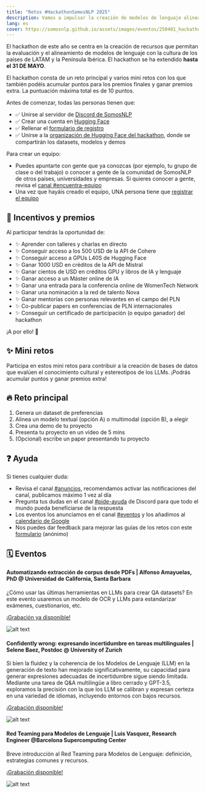 ```yaml
---
title: "Retos #HackathonSomosNLP 2025"
description: Vamos a impulsar la creación de modelos de lenguaje alineados con la cultura de los países de LATAM y la Península Ibérica.
lang: es
cover: https://somosnlp.github.io/assets/images/eventos/250401_hackathon_sinfecha.jpg
---
```


<script setup>
import ChallengesGrid from '../../../src/components/ChallengesGrid.vue'

const miniChallenges = [
  {
    title: "Exámenes (INCLUDE)",
    description: "Busca exámenes de opción múltiple para evaluar el conocimiento de los LLMs sobre tu país. Prioriza exámenes en lenguas distintas al español y/o centrados en temas culturales (e.g. historia, literatura).",
    dates: "9 de abril - 31 de mayo ",
    points: "1 pto",
    requirements: "Saber buscar en internet",
    link: "https://somosnlp.org/hackathon/retos/include",
    cover: "https://somosnlp.github.io/assets/images/eventos/250401_hackathon_sinfecha.jpg"
  },
  {
    title: "Estereotipos",
    description: "Comparte y evalúa estereotipos para ayudar a mitigar sesgos de los LLMs.",
    dates: "9 de abril - 21 de mayo ",
    points: "1 pto",
    requirements: "Haber vivido en sociedad",
    link: "https://somosnlp.org/hackathon/retos/estereotipos",
    cover: "https://somosnlp.github.io/assets/images/eventos/250401_hackathon_sinfecha.jpg"
  },
  {
    title: "Preguntas culturales (BLEND)",
    description: "Responde preguntas sobre tu país para evaluar el conocimiento cultural de LLMs. Utilizaremos estas respuestas para extender el benchmark abierto BLEND.",
    dates: "14 de abril - 31 de mayo ",
    points: "2 ptos",
    requirements: "Haber vivido en sociedad",
    link: "https://somosnlp.org/hackathon/retos/blend",
    cover: "https://somosnlp.github.io/assets/images/eventos/250401_hackathon_sinfecha.jpg"
  }
]

const mainChallenges = [
  {
    title: "1. Genera un dataset de preferencias",
    description: "Diseña prompts que evalúen la adecuación cultural con tu país y elige la mejor respuesta en un LLM Arena. Los prompts y las respuestas serán recolectados y compartidos con todos los equipos participantes como dataset de preferencias v0 para la fase de alineamiento.",
    dates: "14 de abril - 21 de mayo ",
    points: "3 ptos",
    requirements: "Haber vivido en sociedad y querer comprender bien el concepto de adecuación cultural",
    link: "https://somosnlp.org/hackathon/retos/preferencias",
    cover: "https://somosnlp.github.io/assets/images/eventos/250401_hackathon_sinfecha.jpg"
  },
  {
    title: "2.A. Alinea un modelo textual (LLM)",
    description: "Procesa, filtra y extiende el dataset de preferencias v0 adaptándolo a tu caso de uso. Utilízalo para alinear un LLM usando técnicas de entrenamiento optimizado y alineamiento como LoRA, cuantización y optimización directa de preferencias (DPO).",
    dates: "21 de abril - 31 de mayo (Máx. 2 semanas)",
    points: "3 ptos",
    requirements: "Saber programar",
    link: "https://somosnlp.org/hackathon/retos/preferencias",
    cover: "https://somosnlp.github.io/assets/images/eventos/250401_hackathon_sinfecha.jpg"
  },
  {
    title: "2.B. Alinea un modelo multimodal",
    description: "Genera un dataset de imágenes y descripciones utilizando la API de Cohere. Utilízalo para crear un modelo multimodal (VLLM) que genere descripciones de imágenes teniendo en cuenta el contexto usando las últimas técnicas de entrenamiento optimizado.",
    dates: "21 de abril - 31 de mayo (Máx. 2 semanas)",
    points: "3 ptos",
    requirements: "Tener experiencia en PLN",
    link: "https://somosnlp.org/hackathon/retos/preferencias",
    cover: "https://somosnlp.github.io/assets/images/eventos/250401_hackathon_sinfecha.jpg"
  }
]

const finalChallenges = [
  {
    title: "3. Crea de una demo",
    description: "Crea una demo de tu proyecto en un Space de HuggingFace para que todo el mundo pueda ver tu trabajo.",
    dates: "Hasta el 31 de mayo ",
    points: "0.5 ptos",
    requirements: "Haber completado algún reto principal",
    link: "https://somosnlp.org/hackathon/retos/presentacion",
    cover: "https://somosnlp.github.io/assets/images/eventos/250401_hackathon_sinfecha.jpg"
  },
  {
    title: "4. Graba un vídeo",
    description: "Graba un vídeo 5 minutos presentando tu proyecto para el jurado y el resto de la comunidad.",
    dates: "Envío hasta el 1 de junio ",
    points: "0.5 ptos",
    requirements: "Haber completado algún reto principal",
    link: "https://somosnlp.org/hackathon/retos/presentacion",
    cover: "https://somosnlp.github.io/assets/images/eventos/250401_hackathon_sinfecha.jpg"
  },
  {
    title: "5. (Opcional) Escribe un paper",
    description: "Escribe un paper describiendo tu proyecto. Si te interesa, te podemos mentorizar y ayudar a mandarlo a un workshop de LatinX in NLP.",
    dates: "A partir de junio",
    points: "0.5 ptos",
    requirements: "Haber completado algún reto principal",
    link: "https://somosnlp.org/hackathon/retos/presentacion",
    cover: "https://somosnlp.github.io/assets/images/eventos/250401_hackathon_sinfecha.jpg"
  }
]
</script>

El hackathon de este año se centra en la creación de recursos que permitan la evaluación y el alineamiento de modelos de lenguaje con la cultura de los países de LATAM y la Península Ibérica. El hackathon se ha extendido **hasta el 31 DE MAYO**.

El hackathon consta de un reto principal y varios mini retos con los que también podéis acumular puntos para los premios finales y ganar premios extra. La puntuación máxima total es de 10 puntos.

Antes de comenzar, todas las personas tienen que:
- ✅ Unirse al servidor de [Discord de SomosNLP](https://discord.com/invite/my8w7JUxZR)
- ✅ Crear una cuenta en [Hugging Face](https://huggingface.co/join)
- ✅ Rellenar el [formulario de registro](https://forms.gle/bDaBC7XV3iu2trj59)
- ✅ Unirse a la [organización de Hugging Face del hackathon](https://huggingface.co/organizations/somosnlp-hackathon-2025/share/BMALwncoPyZLRdPuzwugnsDzXHsbLnjjGD), donde se compartirán los datasets, modelos y demos

Para crear un equipo:
- Puedes apuntarte con gente que ya conozcas (por ejemplo, tu grupo de clase o del trabajo) o conocer a gente de la comunidad de SomosNLP de otros países, universidades y empresas. Si quieres conocer a gente, revisa el [canal #encuentra-equipo](https://discord.com/channels/938134488670675055/1082369575666073611)
- Una vez que hayáis creado el equipo, UNA persona tiene que [registrar el equipo](https://forms.gle/mLKEURUXGiNhq31T9)

## 👏 Incentivos y premios

Al participar tendrás la oportunidad de:
- ✨ Aprender con talleres y charlas en directo
- ✨ Conseguir acceso a los 500 USD de la API de Cohere
- ✨ Conseguir acceso a GPUs L40S de Hugging Face
- ✨ Ganar 1000 USD en créditos de la API de Mistral
- ✨ Ganar cientos de USD en créditos GPU y libros de IA y lenguaje
- ✨ Ganar acceso a un Máster online de IA
- ✨ Ganar una entrada para la conferencia online de WomenTech Network
- ✨ Ganar una nominación a la red de talento Nova
- ✨ Ganar mentorías con personas relevantes en el campo del PLN
- ✨ Co-publicar papers en conferencias de PLN internacionales
- ✨ Conseguir un certificado de participación (o equipo ganador) del hackathon

¡A por ello! 🚀


## ✨ Mini retos

Participa en estos mini retos para contribuir a la creación de bases de datos que evalúen el conocimiento cultural y estereotipos de los LLMs. ¡Podrás acumular puntos y ganar premios extra!

<ChallengesGrid :challenges="miniChallenges" />

## 🔥 Reto principal

1. Genera un dataset de preferencias
2. Alinea un modelo textual (opción A) o multimodal (opción B), a elegir
3. Crea una demo de tu proyecto
4. Presenta tu proyecto en un vídeo de 5 mins
5. (Opcional) escribe un paper presentando tu proyecto

<ChallengesGrid :challenges="mainChallenges" />

<ChallengesGrid :challenges="finalChallenges" />

## ❓ Ayuda

Si tienes cualquier duda:
- Revisa el canal [#anuncios](https://discord.com/channels/938134488670675055/944255490748207115), recomendamos activar las notificaciones del canal, publicamos máximo 1 vez al día
- Pregunta tus dudas en el canal [#pide-ayuda](https://discord.com/channels/938134488670675055/1051997272356966430) de Discord para que todo el mundo pueda beneficiarse de la respuesta
- Los eventos los anunciamos en el canal [#eventos](https://discord.com/channels/938134488670675055/939934987581534228) y los añadimos al [calendario de Google](https://calendar.google.com/calendar/u/0?cid=ZWM3MGZhODIzNmYyNzBlMTYwYzFiMjdhNDgzZWMyMjA1ZjQwYzUyN2E5N2MwZTJhZmY0OTcwZDZmZjBkYzQyMEBncm91cC5jYWxlbmRhci5nb29nbGUuY29t)
- Nos puedes dar feedback para mejorar las guías de los retos con este [formulario](https://forms.gle/LjQBb8B3XGqPs8Ws9) (anónimo)


## 🗓️ Eventos

#### Automatizando extracción de corpus desde PDFs | Alfonso Amayuelas, PhD @ Universidad de California, Santa Barbara

¿Cómo usar las últimas herramientas en LLMs para crear QA datasets? En este evento usaremos un modelo de OCR y LLMs para estandarizar exámenes, cuestionarios, etc. 

[¡Grabación ya disponible!](https://www.youtube.com/watch?v=Jk70bSw4tTo&list=PLTA-KAy8nxaCGGYz5CWiLZNzc31ilPDyI&index=3)

![alt text](https://somosnlp.github.io/assets/images/eventos/250415_alfonso_amayuelas.png)


#### Confidently wrong: expresando incertidumbre en tareas multilinguales | Selene Baez, Postdoc @ University of Zurich

Si bien la fluidez y la coherencia de los Modelos de Lenguaje (LLM) en la generación de texto han mejorado significativamente, su capacidad para generar expresiones adecuadas de incertidumbre sigue siendo limitada. Mediante una tarea de Q&A multilingüe a libro cerrado y GPT-3.5, exploramos la precisión con la que los LLM se calibran y expresan certeza en una variedad de idiomas, incluyendo entornos con bajos recursos.

[¡Grabación disponible!](https://www.youtube.com/watch?v=TC9tOEyPqy8&list=PLTA-KAy8nxaDHyJyPlrDMCkwTsJZpMNK6)

![alt text](https://somosnlp.github.io/assets/images/eventos/250410_selene_baez.png)

#### Red Teaming para Modelos de Lenguaje | Luis Vasquez, Research Engineer @Barcelona Supercomputing Center

Breve introducción al Red Teaming para Modelos de Lenguaje: definición, estrategias comunes y recursos.

[¡Grabación disponible!](https://www.youtube.com/watch?v=pGOXE4rrO9M&list=PLTA-KAy8nxaDHyJyPlrDMCkwTsJZpMNK6)

![alt text](https://somosnlp.github.io/assets/images/eventos/250410_luis_vasquez.png)
